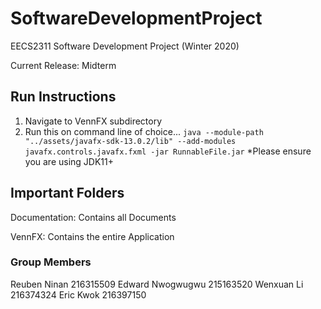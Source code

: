# SoftwareDevelopmentProject
EECS2311 Software Development Project (Winter 2020)

Current Release: Midterm

## Run Instructions
1. Navigate to VennFX subdirectory
2. Run this on command line of choice...
``` java --module-path "../assets/javafx-sdk-13.0.2/lib" --add-modules javafx.controls.javafx.fxml -jar RunnableFile.jar ```
*Please ensure you are using JDK11+

## Important Folders

Documentation: Contains all Documents

VennFX: Contains the entire Application

### Group Members
Reuben Ninan 216315509
Edward Nwogwugwu 215163520
Wenxuan Li 216374324
Eric Kwok 216397150
